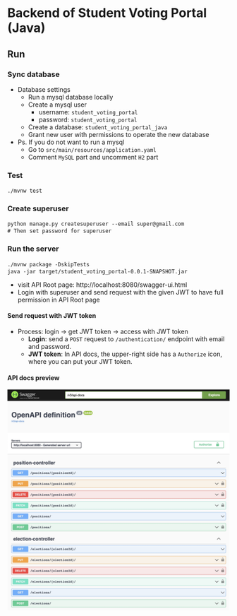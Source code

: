 # Backend of Student Voting Portal (Java)

## Run

### Sync database
- Database settings
    - Run a mysql database locally
    - Create a mysql user
        - username: `student_voting_portal`
        - password: `student_voting_portal`
    - Create a database: `student_voting_portal_java`
    - Grant new user with permissions to operate the new database
- Ps. If you do not want to run a mysql
    - Go to `src/main/resources/application.yaml`
    - Comment `MySQL` part and uncomment `H2` part

### Test
```shell
./mvnw test
```

### Create superuser
```shell
python manage.py createsuperuser --email super@gmail.com
# Then set password for superuser
```

### Run the server
```shell
./mvnw package -DskipTests
java -jar target/student_voting_portal-0.0.1-SNAPSHOT.jar
```

- visit API Root page: http://localhost:8080/swagger-ui.html
- Login with superuser and send request with the given JWT to have full permission in API Root page

#### Send request with JWT token 
- Process: login -> get JWT token -> access with JWT token
  - **Login**: send a `POST` request to `/authentication/` endpoint with email and password. 
  - **JWT token**: In API docs, the upper-right side has a `Authorize` icon, where you can put your JWT token.

#### API docs preview

<img width="700" src="../imgs/api-docs-java-spring-boot-swagger.jpg">
